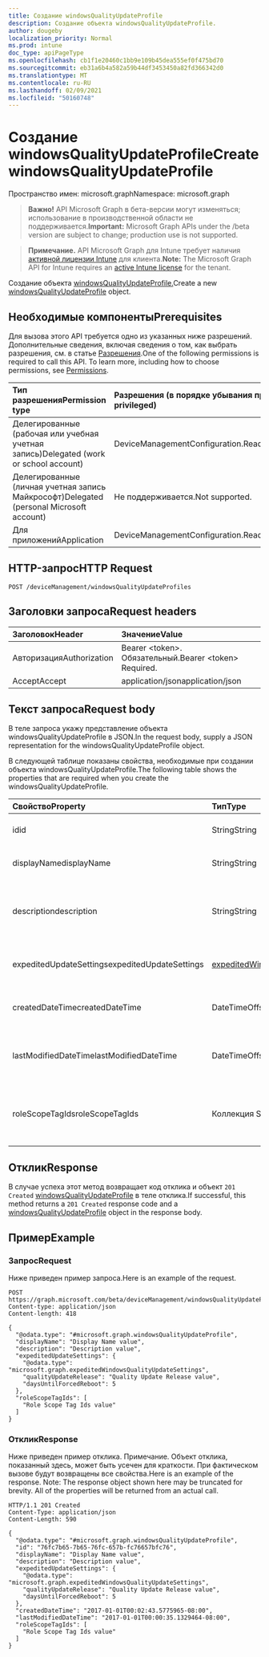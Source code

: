 ```yaml
---
title: Создание windowsQualityUpdateProfile
description: Создание объекта windowsQualityUpdateProfile.
author: dougeby
localization_priority: Normal
ms.prod: intune
doc_type: apiPageType
ms.openlocfilehash: cb1f1e20460c1bb9e109b45dea555ef0f475bd70
ms.sourcegitcommit: eb31a6b4a582a59b44df3453450a82fd366342d0
ms.translationtype: MT
ms.contentlocale: ru-RU
ms.lasthandoff: 02/09/2021
ms.locfileid: "50160748"
---
```

# <a name="create-windowsqualityupdateprofile"></a><span data-ttu-id="ae939-103">Создание windowsQualityUpdateProfile</span><span class="sxs-lookup"><span data-stu-id="ae939-103">Create windowsQualityUpdateProfile</span></span>

<span data-ttu-id="ae939-104">Пространство имен: microsoft.graph</span><span class="sxs-lookup"><span data-stu-id="ae939-104">Namespace: microsoft.graph</span></span>

> <span data-ttu-id="ae939-105">**Важно!** API Microsoft Graph в бета-версии могут изменяться; использование в производственной области не поддерживается.</span><span class="sxs-lookup"><span data-stu-id="ae939-105">**Important:** Microsoft Graph APIs under the /beta version are subject to change; production use is not supported.</span></span>

> <span data-ttu-id="ae939-106">**Примечание.** API Microsoft Graph для Intune требует наличия [активной лицензии Intune](https://go.microsoft.com/fwlink/?linkid=839381) для клиента.</span><span class="sxs-lookup"><span data-stu-id="ae939-106">**Note:** The Microsoft Graph API for Intune requires an [active Intune license](https://go.microsoft.com/fwlink/?linkid=839381) for the tenant.</span></span>

<span data-ttu-id="ae939-107">Создание объекта [windowsQualityUpdateProfile.](../resources/intune-softwareupdate-windowsqualityupdateprofile.md)</span><span class="sxs-lookup"><span data-stu-id="ae939-107">Create a new [windowsQualityUpdateProfile](../resources/intune-softwareupdate-windowsqualityupdateprofile.md) object.</span></span>

## <a name="prerequisites"></a><span data-ttu-id="ae939-108">Необходимые компоненты</span><span class="sxs-lookup"><span data-stu-id="ae939-108">Prerequisites</span></span>
<span data-ttu-id="ae939-p101">Для вызова этого API требуется одно из указанных ниже разрешений. Дополнительные сведения, включая сведения о том, как выбрать разрешения, см. в статье [Разрешения](/graph/permissions-reference).</span><span class="sxs-lookup"><span data-stu-id="ae939-p101">One of the following permissions is required to call this API. To learn more, including how to choose permissions, see [Permissions](/graph/permissions-reference).</span></span>

|<span data-ttu-id="ae939-111">Тип разрешения</span><span class="sxs-lookup"><span data-stu-id="ae939-111">Permission type</span></span>|<span data-ttu-id="ae939-112">Разрешения (в порядке убывания привилегий)</span><span class="sxs-lookup"><span data-stu-id="ae939-112">Permissions (from most to least privileged)</span></span>|
|:---|:---|
|<span data-ttu-id="ae939-113">Делегированные (рабочая или учебная учетная запись)</span><span class="sxs-lookup"><span data-stu-id="ae939-113">Delegated (work or school account)</span></span>|<span data-ttu-id="ae939-114">DeviceManagementConfiguration.ReadWrite.All</span><span class="sxs-lookup"><span data-stu-id="ae939-114">DeviceManagementConfiguration.ReadWrite.All</span></span>|
|<span data-ttu-id="ae939-115">Делегированные (личная учетная запись Майкрософт)</span><span class="sxs-lookup"><span data-stu-id="ae939-115">Delegated (personal Microsoft account)</span></span>|<span data-ttu-id="ae939-116">Не поддерживается.</span><span class="sxs-lookup"><span data-stu-id="ae939-116">Not supported.</span></span>|
|<span data-ttu-id="ae939-117">Для приложений</span><span class="sxs-lookup"><span data-stu-id="ae939-117">Application</span></span>|<span data-ttu-id="ae939-118">DeviceManagementConfiguration.ReadWrite.All</span><span class="sxs-lookup"><span data-stu-id="ae939-118">DeviceManagementConfiguration.ReadWrite.All</span></span>|

## <a name="http-request"></a><span data-ttu-id="ae939-119">HTTP-запрос</span><span class="sxs-lookup"><span data-stu-id="ae939-119">HTTP Request</span></span>
<!-- {
  "blockType": "ignored"
}
-->
``` http
POST /deviceManagement/windowsQualityUpdateProfiles
```

## <a name="request-headers"></a><span data-ttu-id="ae939-120">Заголовки запроса</span><span class="sxs-lookup"><span data-stu-id="ae939-120">Request headers</span></span>
|<span data-ttu-id="ae939-121">Заголовок</span><span class="sxs-lookup"><span data-stu-id="ae939-121">Header</span></span>|<span data-ttu-id="ae939-122">Значение</span><span class="sxs-lookup"><span data-stu-id="ae939-122">Value</span></span>|
|:---|:---|
|<span data-ttu-id="ae939-123">Авторизация</span><span class="sxs-lookup"><span data-stu-id="ae939-123">Authorization</span></span>|<span data-ttu-id="ae939-124">Bearer &lt;token&gt;. Обязательный.</span><span class="sxs-lookup"><span data-stu-id="ae939-124">Bearer &lt;token&gt; Required.</span></span>|
|<span data-ttu-id="ae939-125">Accept</span><span class="sxs-lookup"><span data-stu-id="ae939-125">Accept</span></span>|<span data-ttu-id="ae939-126">application/json</span><span class="sxs-lookup"><span data-stu-id="ae939-126">application/json</span></span>|

## <a name="request-body"></a><span data-ttu-id="ae939-127">Текст запроса</span><span class="sxs-lookup"><span data-stu-id="ae939-127">Request body</span></span>
<span data-ttu-id="ae939-128">В теле запроса укажу представление объекта windowsQualityUpdateProfile в JSON.</span><span class="sxs-lookup"><span data-stu-id="ae939-128">In the request body, supply a JSON representation for the windowsQualityUpdateProfile object.</span></span>

<span data-ttu-id="ae939-129">В следующей таблице показаны свойства, необходимые при создании объекта windowsQualityUpdateProfile.</span><span class="sxs-lookup"><span data-stu-id="ae939-129">The following table shows the properties that are required when you create the windowsQualityUpdateProfile.</span></span>

|<span data-ttu-id="ae939-130">Свойство</span><span class="sxs-lookup"><span data-stu-id="ae939-130">Property</span></span>|<span data-ttu-id="ae939-131">Тип</span><span class="sxs-lookup"><span data-stu-id="ae939-131">Type</span></span>|<span data-ttu-id="ae939-132">Описание</span><span class="sxs-lookup"><span data-stu-id="ae939-132">Description</span></span>|
|:---|:---|:---|
|<span data-ttu-id="ae939-133">id</span><span class="sxs-lookup"><span data-stu-id="ae939-133">id</span></span>|<span data-ttu-id="ae939-134">String</span><span class="sxs-lookup"><span data-stu-id="ae939-134">String</span></span>|<span data-ttu-id="ae939-135">ИД политики Intune.</span><span class="sxs-lookup"><span data-stu-id="ae939-135">The Intune policy id.</span></span>|
|<span data-ttu-id="ae939-136">displayName</span><span class="sxs-lookup"><span data-stu-id="ae939-136">displayName</span></span>|<span data-ttu-id="ae939-137">String</span><span class="sxs-lookup"><span data-stu-id="ae939-137">String</span></span>|<span data-ttu-id="ae939-138">Отображаемая имя профиля.</span><span class="sxs-lookup"><span data-stu-id="ae939-138">The display name for the profile.</span></span>|
|<span data-ttu-id="ae939-139">description</span><span class="sxs-lookup"><span data-stu-id="ae939-139">description</span></span>|<span data-ttu-id="ae939-140">String</span><span class="sxs-lookup"><span data-stu-id="ae939-140">String</span></span>|<span data-ttu-id="ae939-141">Описание профиля, указанного пользователем.</span><span class="sxs-lookup"><span data-stu-id="ae939-141">The description of the profile which is specified by the user.</span></span>|
|<span data-ttu-id="ae939-142">expeditedUpdateSettings</span><span class="sxs-lookup"><span data-stu-id="ae939-142">expeditedUpdateSettings</span></span>|[<span data-ttu-id="ae939-143">expeditedWindowsQualityUpdateSettings</span><span class="sxs-lookup"><span data-stu-id="ae939-143">expeditedWindowsQualityUpdateSettings</span></span>](../resources/intune-softwareupdate-expeditedwindowsqualityupdatesettings.md)|<span data-ttu-id="ae939-144">Параметры ускорения обновления.</span><span class="sxs-lookup"><span data-stu-id="ae939-144">Expedited update settings.</span></span>|
|<span data-ttu-id="ae939-145">createdDateTime</span><span class="sxs-lookup"><span data-stu-id="ae939-145">createdDateTime</span></span>|<span data-ttu-id="ae939-146">DateTimeOffset</span><span class="sxs-lookup"><span data-stu-id="ae939-146">DateTimeOffset</span></span>|<span data-ttu-id="ae939-147">Дата создания профиля.</span><span class="sxs-lookup"><span data-stu-id="ae939-147">The date time that the profile was created.</span></span>|
|<span data-ttu-id="ae939-148">lastModifiedDateTime</span><span class="sxs-lookup"><span data-stu-id="ae939-148">lastModifiedDateTime</span></span>|<span data-ttu-id="ae939-149">DateTimeOffset</span><span class="sxs-lookup"><span data-stu-id="ae939-149">DateTimeOffset</span></span>|<span data-ttu-id="ae939-150">Дата последнего изменения профиля.</span><span class="sxs-lookup"><span data-stu-id="ae939-150">The date time that the profile was last modified.</span></span>|
|<span data-ttu-id="ae939-151">roleScopeTagIds</span><span class="sxs-lookup"><span data-stu-id="ae939-151">roleScopeTagIds</span></span>|<span data-ttu-id="ae939-152">Коллекция String</span><span class="sxs-lookup"><span data-stu-id="ae939-152">String collection</span></span>|<span data-ttu-id="ae939-153">Список тегов области для этого объекта обновления качества.</span><span class="sxs-lookup"><span data-stu-id="ae939-153">List of Scope Tags for this Quality Update entity.</span></span>|



## <a name="response"></a><span data-ttu-id="ae939-154">Отклик</span><span class="sxs-lookup"><span data-stu-id="ae939-154">Response</span></span>
<span data-ttu-id="ae939-155">В случае успеха этот метод возвращает код отклика и объект `201 Created` [windowsQualityUpdateProfile](../resources/intune-softwareupdate-windowsqualityupdateprofile.md) в теле отклика.</span><span class="sxs-lookup"><span data-stu-id="ae939-155">If successful, this method returns a `201 Created` response code and a [windowsQualityUpdateProfile](../resources/intune-softwareupdate-windowsqualityupdateprofile.md) object in the response body.</span></span>

## <a name="example"></a><span data-ttu-id="ae939-156">Пример</span><span class="sxs-lookup"><span data-stu-id="ae939-156">Example</span></span>

### <a name="request"></a><span data-ttu-id="ae939-157">Запрос</span><span class="sxs-lookup"><span data-stu-id="ae939-157">Request</span></span>
<span data-ttu-id="ae939-158">Ниже приведен пример запроса.</span><span class="sxs-lookup"><span data-stu-id="ae939-158">Here is an example of the request.</span></span>
``` http
POST https://graph.microsoft.com/beta/deviceManagement/windowsQualityUpdateProfiles
Content-type: application/json
Content-length: 418

{
  "@odata.type": "#microsoft.graph.windowsQualityUpdateProfile",
  "displayName": "Display Name value",
  "description": "Description value",
  "expeditedUpdateSettings": {
    "@odata.type": "microsoft.graph.expeditedWindowsQualityUpdateSettings",
    "qualityUpdateRelease": "Quality Update Release value",
    "daysUntilForcedReboot": 5
  },
  "roleScopeTagIds": [
    "Role Scope Tag Ids value"
  ]
}
```

### <a name="response"></a><span data-ttu-id="ae939-159">Отклик</span><span class="sxs-lookup"><span data-stu-id="ae939-159">Response</span></span>
<span data-ttu-id="ae939-p102">Ниже приведен пример отклика. Примечание. Объект отклика, показанный здесь, может быть усечен для краткости. При фактическом вызове будут возвращены все свойства.</span><span class="sxs-lookup"><span data-stu-id="ae939-p102">Here is an example of the response. Note: The response object shown here may be truncated for brevity. All of the properties will be returned from an actual call.</span></span>
``` http
HTTP/1.1 201 Created
Content-Type: application/json
Content-Length: 590

{
  "@odata.type": "#microsoft.graph.windowsQualityUpdateProfile",
  "id": "76fc7b65-7b65-76fc-657b-fc76657bfc76",
  "displayName": "Display Name value",
  "description": "Description value",
  "expeditedUpdateSettings": {
    "@odata.type": "microsoft.graph.expeditedWindowsQualityUpdateSettings",
    "qualityUpdateRelease": "Quality Update Release value",
    "daysUntilForcedReboot": 5
  },
  "createdDateTime": "2017-01-01T00:02:43.5775965-08:00",
  "lastModifiedDateTime": "2017-01-01T00:00:35.1329464-08:00",
  "roleScopeTagIds": [
    "Role Scope Tag Ids value"
  ]
}
```




